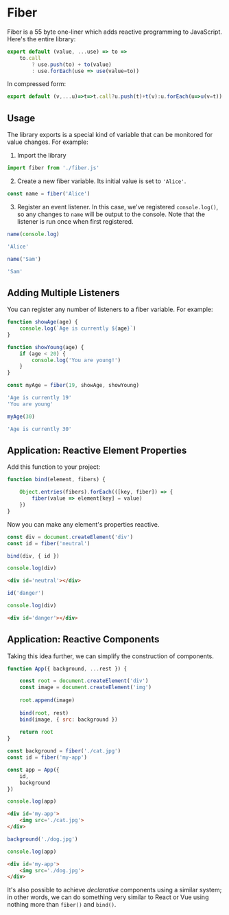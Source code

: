 # Fiber

Fiber is a 55 byte one-liner which adds reactive programming to JavaScript. Here's the entire library:

```js
export default (value, ...use) => to =>
	to.call
		? use.push(to) + to(value)
		: use.forEach(use => use(value=to))
```

In compressed form:

```js
export default (v,...u)=>t=>t.call?u.push(t)+t(v):u.forEach(u=>u(v=t))
```

## Usage

The library exports is a special kind of variable that can be monitored for value changes. For example:

1. Import the library 

```js
import fiber from './fiber.js'
```

2. Create a new fiber variable. Its initial value is set to `'Alice'`.

```js
const name = fiber('Alice')
```

3. Register an event listener. In this case, we've registered `console.log()`, so any changes to `name` will be output to the console. Note that the listener is run once when first registered.

```js
name(console.log)
```

```js
'Alice'
```

```js
name('Sam')
```

```js
'Sam'
```

## Adding Multiple Listeners

You can register any number of listeners to a fiber variable. For example:

```js
function showAge(age) {
	console.log(`Age is currently ${age}`)
}

function showYoung(age) {
	if (age < 20) {
		console.log('You are young!')
	}
}

const myAge = fiber(19, showAge, showYoung)
```

```js
'Age is currently 19'
'You are young'
```

```js
myAge(30)
```

```js
'Age is currently 30'
```

## Application: Reactive Element Properties

Add this function to your project:

```js
function bind(element, fibers) {

	Object.entries(fibers).forEach(([key, fiber]) => {
		fiber(value => element[key] = value)
	})
}
```

Now you can make any element's properties reactive.

```js
const div = document.createElement('div')
const id = fiber('neutral')

bind(div, { id })
```

```js
console.log(div)
```

```html
<div id='neutral'></div>
```

```js
id('danger')

console.log(div)
```

```html
<div id='danger'></div>
```

## Application: Reactive Components

Taking this idea further, we can simplify the construction of components.

```js
function App({ background, ...rest }) {

	const root = document.createElement('div')
	const image = document.createElement('img')
	
	root.append(image)
	
	bind(root, rest)
	bind(image, { src: background })
	
	return root
}
```

```js
const background = fiber('./cat.jpg')
const id = fiber('my-app')

const app = App({
	id,
	background
})
```

```js
console.log(app)
```

```html
<div id='my-app'>
    <img src='./cat.jpg'>
</div>
```

```js
background('./dog.jpg')

console.log(app)
```

```html
<div id='my-app'>
    <img src='./dog.jpg'>
</div>
```

It's also possible to achieve *declarative* components using a similar system; in other words, we can do something very similar to React or Vue using nothing more than `fiber()` and `bind()`.
